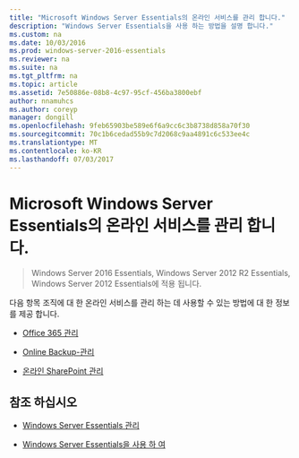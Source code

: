```yaml
---
title: "Microsoft Windows Server Essentials의 온라인 서비스를 관리 합니다."
description: "Windows Server Essentials을 사용 하는 방법을 설명 합니다."
ms.custom: na
ms.date: 10/03/2016
ms.prod: windows-server-2016-essentials
ms.reviewer: na
ms.suite: na
ms.tgt_pltfrm: na
ms.topic: article
ms.assetid: 7e50886e-08b8-4c97-95cf-456ba3800ebf
author: nnamuhcs
ms.author: coreyp
manager: dongill
ms.openlocfilehash: 9feb65903be589e6f6a9cc6c3b8738d858a70f30
ms.sourcegitcommit: 70c1b6cedad55b9c7d2068c9aa4891c6c533ee4c
ms.translationtype: MT
ms.contentlocale: ko-KR
ms.lasthandoff: 07/03/2017
---
```

# <a name="manage-microsoft-online-services-in-windows-server-essentials"></a>Microsoft Windows Server Essentials의 온라인 서비스를 관리 합니다.

>Windows Server 2016 Essentials, Windows Server 2012 R2 Essentials, Windows Server 2012 Essentials에 적용 됩니다.

다음 항목 조직에 대 한 온라인 서비스를 관리 하는 데 사용할 수 있는 방법에 대 한 정보를 제공 합니다.  
  
-   [Office 365 관리](Manage-Office-365-in-Windows-Server-Essentials.md)   
  
-   [Online Backup-관리](Manage-Online-Backup-in-Windows-Server-Essentials.md)  
  
-   [온라인 SharePoint 관리](Manage-SharePoint-Online-in-Windows-Server-Essentials.md)  
  
## <a name="see-also"></a>참조 하십시오  
  
-   [Windows Server Essentials 관리](Manage-Windows-Server-Essentials.md)  
  
-   [Windows Server Essentials을 사용 하 여](../use/Use-Windows-Server-Essentials.md)